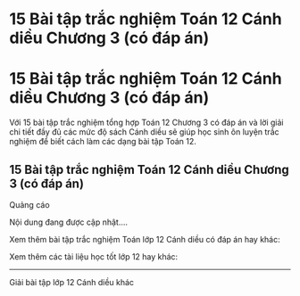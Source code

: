 # 15 Bài tập trắc nghiệm Toán 12 Cánh diều Chương 3 (có đáp án)

# 15 Bài tập trắc nghiệm Toán 12 Cánh diều Chương 3 (có đáp án)

Với 15 bài tập trắc nghiệm tổng hợp Toán 12 Chương 3 có đáp án và lời giải chi tiết đầy đủ các mức độ sách Cánh diều sẽ giúp học sinh ôn luyện trắc nghiệm để biết cách làm các dạng bài tập Toán 12.

## 15 Bài tập trắc nghiệm Toán 12 Cánh diều Chương 3 (có đáp án)

Quảng cáo

Nội dung đang được cập nhật....

Xem thêm bài tập trắc nghiệm Toán lớp 12 Cánh diều có đáp án hay khác:

Xem thêm các tài liệu học tốt lớp 12 hay khác:

* * *

Giải bài tập lớp 12 Cánh diều khác
